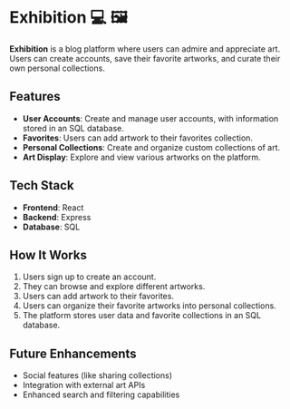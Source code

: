 # Exhibition 💻 🖼️

**Exhibition** is a blog platform where users can admire and appreciate art. Users can create accounts, save their favorite artworks, and curate their own personal collections.

## Features  

- **User Accounts**: Create and manage user accounts, with information stored in an SQL database.  
- **Favorites**: Users can add artwork to their favorites collection.  
- **Personal Collections**: Create and organize custom collections of art.  
- **Art Display**: Explore and view various artworks on the platform.

## Tech Stack  

- **Frontend**: React  
- **Backend**: Express  
- **Database**: SQL  

## How It Works  

1. Users sign up to create an account.  
2. They can browse and explore different artworks.  
3. Users can add artwork to their favorites.  
4. Users can organize their favorite artworks into personal collections.  
5. The platform stores user data and favorite collections in an SQL database.

## Future Enhancements  

- Social features (like sharing collections)  
- Integration with external art APIs  
- Enhanced search and filtering capabilities  

